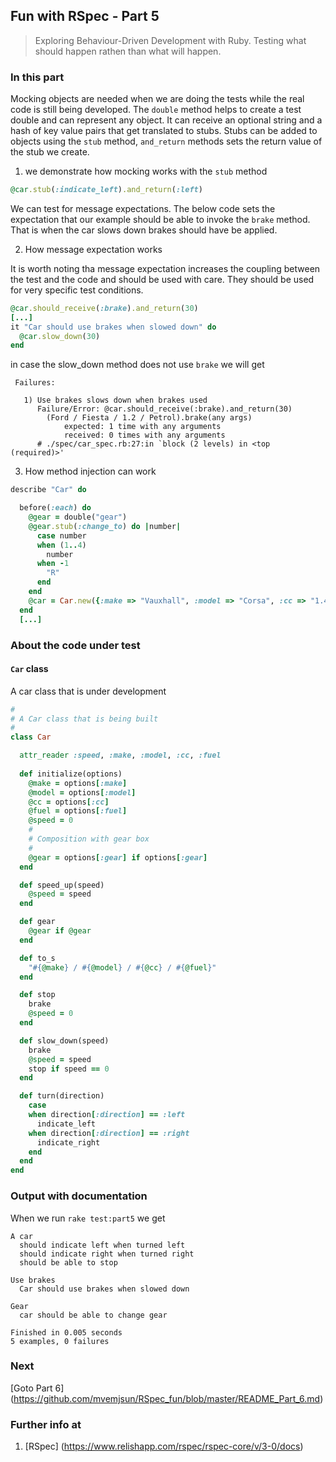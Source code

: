 ## Fun with RSpec - Part 5
> Exploring Behaviour-Driven Development with Ruby. Testing what should happen rathen than what will happen.

### In this part
Mocking objects are needed when we are doing the tests while the real code is still being developed. The `double` method 
helps to create a test double and can represent any object. It can receive an optional string and a hash of key value pairs that get
translated to stubs.
Stubs can be added to objects using the `stub` method, `and_return` methods sets the return value of the stub we create.

1. we demonstrate how mocking works with the `stub` method

```ruby
@car.stub(:indicate_left).and_return(:left)
```

We can test for message expectations. The below code sets the expectation that our example should be able to invoke the `brake` method.
That is when the car slows down brakes should have be applied.

2. How message expectation works

It is worth noting tha message expectation increases the coupling between the test and the code and should be used with care. They
should be used for very specific test conditions.

```ruby
@car.should_receive(:brake).and_return(30)
[...]
it "Car should use brakes when slowed down" do
  @car.slow_down(30)
end
```

in case the slow_down method does not use `brake` we will get
```
 Failures:

   1) Use brakes slows down when brakes used
      Failure/Error: @car.should_receive(:brake).and_return(30)
        (Ford / Fiesta / 1.2 / Petrol).brake(any args)
            expected: 1 time with any arguments
            received: 0 times with any arguments
      # ./spec/car_spec.rb:27:in `block (2 levels) in <top (required)>'
```

3. How method injection can work

```ruby
describe "Car" do

  before(:each) do
    @gear = double("gear")
    @gear.stub(:change_to) do |number|
      case number
      when (1..4)
        number
      when -1
        "R"
      end
    end   
    @car = Car.new({:make => "Vauxhall", :model => "Corsa", :cc => "1.4", :fuel => "Petrol", :gear => @gear})
  end
  [...]
```

### About the code under test

#### `Car` class
A car class that is under development

```ruby
#
# A Car class that is being built
#
class Car

  attr_reader :speed, :make, :model, :cc, :fuel
  
  def initialize(options)
    @make = options[:make]
    @model = options[:model]
    @cc = options[:cc]
    @fuel = options[:fuel]
    @speed = 0
    #
    # Composition with gear box
    #
    @gear = options[:gear] if options[:gear]
  end

  def speed_up(speed)
    @speed = speed
  end

  def gear
    @gear if @gear
  end

  def to_s
    "#{@make} / #{@model} / #{@cc} / #{@fuel}"
  end

  def stop
    brake
    @speed = 0
  end

  def slow_down(speed)
    brake
    @speed = speed
    stop if speed == 0
  end

  def turn(direction)
    case 
    when direction[:direction] == :left
      indicate_left
    when direction[:direction] == :right
      indicate_right
    end
  end
end
```

### Output with documentation
When we run `rake test:part5` we get
```
A car
  should indicate left when turned left
  should indicate right when turned right
  should be able to stop

Use brakes
  Car should use brakes when slowed down

Gear
  car should be able to change gear

Finished in 0.005 seconds
5 examples, 0 failures
```
### Next
[Goto Part 6] (https://github.com/mvemjsun/RSpec_fun/blob/master/README_Part_6.md)

### Further info at
1. [RSpec] (https://www.relishapp.com/rspec/rspec-core/v/3-0/docs)
